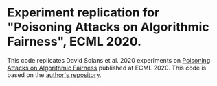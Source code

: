 # Experiment replication for "Poisoning Attacks on Algorithmic Fairness", ECML 2020.

This code replicates David Solans et al. 2020 experiments on [Poisoning Attacks on Algorithmic Fairness](https://arxiv.org/abs/2004.07401) published at ECML 2020. This code is based on the [author's repository](https://github.com/dsolanno/Poisoning-Attacks-on-Algorithmic-Fairness).
